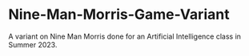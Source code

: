 # Nine-Man-Morris-Game-Variant
A variant on Nine Man Morris done for an Artificial Intelligence class in Summer 2023.

